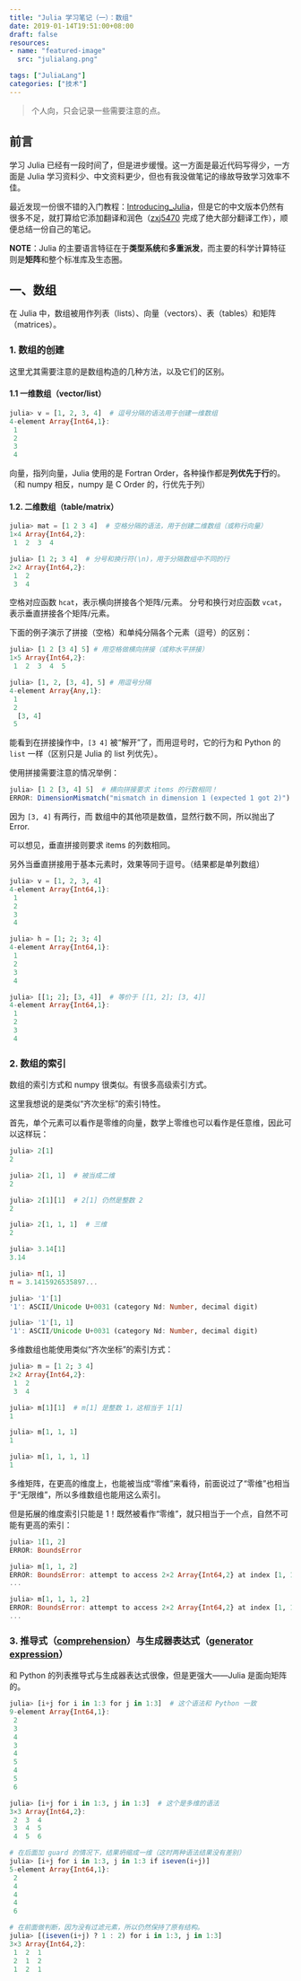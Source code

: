 ```yaml
---
title: "Julia 学习笔记（一）：数组"
date: 2019-01-14T19:51:00+08:00
draft: false
resources:
- name: "featured-image"
  src: "julialang.png"

tags: ["JuliaLang"]
categories: ["技术"]
---
```



>个人向，只会记录一些需要注意的点。

## 前言

学习 Julia 已经有一段时间了，但是进步缓慢。这一方面是最近代码写得少，一方面是 Julia 学习资料少、中文资料更少，但也有我没做笔记的缘故导致学习效率不佳。

最近发现一份很不错的入门教程：[Introducing_Julia](https://zh.wikibooks.org/wiki/Introducing_Julia)，但是它的中文版本仍然有很多不足，就打算给它添加翻译和润色（[zxj5470](https://github.com/zxj5470) 完成了绝大部分翻译工作），顺便总结一份自己的笔记。

**NOTE**：Julia 的主要语言特征在于**类型系统**和**多重派发**，而主要的科学计算特征则是**矩阵**和整个标准库及生态圈。

## 一、数组

在 Julia 中，数组被用作列表（lists）、向量（vectors）、表（tables）和矩阵（matrices）。

### 1. 数组的创建
这里尤其需要注意的是数组构造的几种方法，以及它们的区别。

#### 1.1 一维数组（vector/list）

```julia
julia> v = [1, 2, 3, 4]  # 逗号分隔的语法用于创建一维数组
4-element Array{Int64,1}:
 1
 2
 3
 4
```
向量，指列向量，Julia 使用的是 Fortran Order，各种操作都是**列优先于行**的。（和 numpy 相反，numpy 是 C Order 的，行优先于列）

#### 1.2. 二维数组（table/matrix）

```julia
julia> mat = [1 2 3 4]  # 空格分隔的语法，用于创建二维数组（或称行向量）
1×4 Array{Int64,2}:
 1  2  3  4

julia> [1 2; 3 4]  # 分号和换行符(\n)，用于分隔数组中不同的行
2×2 Array{Int64,2}:
 1  2
 3  4
```

空格对应函数 `hcat`，表示横向拼接各个矩阵/元素。
分号和换行对应函数 `vcat`，表示垂直拼接各个矩阵/元素。

下面的例子演示了拼接（空格）和单纯分隔各个元素（逗号）的区别：
```julia
julia> [1 2 [3 4] 5] # 用空格做横向拼接（或称水平拼接）
1×5 Array{Int64,2}:
 1  2  3  4  5

julia> [1, 2, [3, 4], 5] # 用逗号分隔
4-element Array{Any,1}:
 1      
 2      
  [3, 4]
 5
```
能看到在拼接操作中，`[3 4]` 被“解开”了，而用逗号时，它的行为和 Python 的 `list` 一样（区别只是 Julia 的 list 列优先）。

使用拼接需要注意的情况举例：
```julia
julia> [1 2 [3, 4] 5]  # 横向拼接要求 items 的行数相同！
ERROR: DimensionMismatch("mismatch in dimension 1 (expected 1 got 2)")
```
因为 `[3, 4]` 有两行，而 数组中的其他项是数值，显然行数不同，所以抛出了 Error.

可以想见，垂直拼接则要求 items 的列数相同。

另外当垂直拼接用于基本元素时，效果等同于逗号。（结果都是单列数组）
```julia
julia> v = [1, 2, 3, 4]
4-element Array{Int64,1}:
 1
 2
 3
 4

julia> h = [1; 2; 3; 4]
4-element Array{Int64,1}:
 1
 2
 3
 4

julia> [[1; 2]; [3, 4]]  # 等价于 [[1, 2]; [3, 4]]
4-element Array{Int64,1}:
 1
 2
 3
 4
```

### 2. 数组的索引

数组的索引方式和 numpy 很类似。有很多高级索引方式。

这里我想说的是类似“齐次坐标”的索引特性。

首先，单个元素可以看作是零维的向量，数学上零维也可以看作是任意维，因此可以这样玩：
```julia
julia> 2[1]
2

julia> 2[1, 1]  # 被当成二维
2

julia> 2[1][1]  # 2[1] 仍然是整数 2
2

julia> 2[1, 1, 1]  # 三维
2

julia> 3.14[1]
3.14

julia> π[1, 1]
π = 3.1415926535897...

julia> '1'[1]
'1': ASCII/Unicode U+0031 (category Nd: Number, decimal digit)

julia> '1'[1, 1]
'1': ASCII/Unicode U+0031 (category Nd: Number, decimal digit)
```

多维数组也能使用类似“齐次坐标”的索引方式：
```julia
julia> m = [1 2; 3 4]
2×2 Array{Int64,2}:
 1  2
 3  4

julia> m[1][1]  # m[1] 是整数 1，这相当于 1[1]
1

julia> m[1, 1, 1]
1

julia> m[1, 1, 1, 1]
1
```

多维矩阵，在更高的维度上，也能被当成“零维”来看待，前面说过了“零维”也相当于“无限维”，所以多维数组也能用这么索引。

但是拓展的维度索引只能是 1！既然被看作“零维”，就只相当于一个点，自然不可能有更高的索引：
```julia
julia> 1[1, 2]
ERROR: BoundsError

julia> m[1, 1, 2]
ERROR: BoundsError: attempt to access 2×2 Array{Int64,2} at index [1, 1, 2]
...

julia> m[1, 1, 1, 2]
ERROR: BoundsError: attempt to access 2×2 Array{Int64,2} at index [1, 1, 1, 2]
...
```

### 3. 推导式（[comprehension](https://docs.julialang.org/en/v1/manual/arrays/#Comprehensions-1)）与生成器表达式（[generator expression](https://docs.julialang.org/en/v1/manual/arrays/#Generator-Expressions-1)）

和 Python 的列表推导式与生成器表达式很像，但是更强大——Julia 是面向矩阵的。

```julia
julia> [i+j for i in 1:3 for j in 1:3]  # 这个语法和 Python 一致
9-element Array{Int64,1}:
 2
 3
 4
 3
 4
 5
 4
 5
 6

julia> [i+j for i in 1:3, j in 1:3]  # 这个是多维的语法
3×3 Array{Int64,2}:
 2  3  4
 3  4  5
 4  5  6

# 在后面加 guard 的情况下，结果坍缩成一维（这时两种语法结果没有差别）
julia> [i+j for i in 1:3, j in 1:3 if iseven(i+j)]
5-element Array{Int64,1}:
 2
 4
 4
 4
 6

# 在前面做判断，因为没有过滤元素，所以仍然保持了原有结构。
julia> [(iseven(i+j) ? 1 : 2) for i in 1:3, j in 1:3]
3×3 Array{Int64,2}:
 1  2  1
 2  1  2
 1  2  1
```
